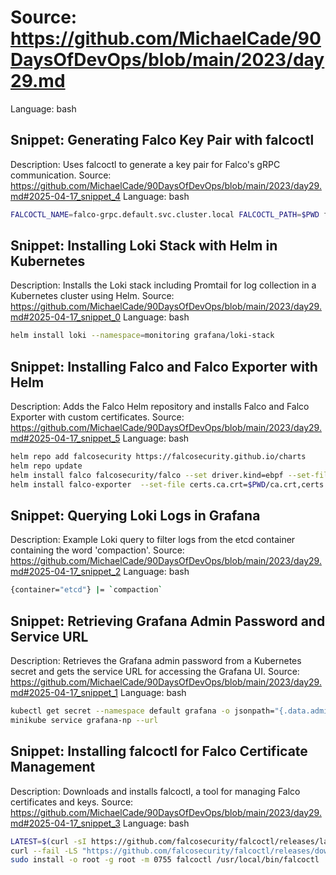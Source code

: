 # Source: https://github.com/MichaelCade/90DaysOfDevOps/blob/main/2023/day29.md
Language: bash

## Snippet: Generating Falco Key Pair with falcoctl
Description: Uses falcoctl to generate a key pair for Falco's gRPC communication.
Source: https://github.com/MichaelCade/90DaysOfDevOps/blob/main/2023/day29.md#2025-04-17_snippet_4
Language: bash

```bash
FALCOCTL_NAME=falco-grpc.default.svc.cluster.local FALCOCTL_PATH=$PWD falcoctl tls install
```

## Snippet: Installing Loki Stack with Helm in Kubernetes
Description: Installs the Loki stack including Promtail for log collection in a Kubernetes cluster using Helm.
Source: https://github.com/MichaelCade/90DaysOfDevOps/blob/main/2023/day29.md#2025-04-17_snippet_0
Language: bash

```bash
helm install loki --namespace=monitoring grafana/loki-stack
```

## Snippet: Installing Falco and Falco Exporter with Helm
Description: Adds the Falco Helm repository and installs Falco and Falco Exporter with custom certificates.
Source: https://github.com/MichaelCade/90DaysOfDevOps/blob/main/2023/day29.md#2025-04-17_snippet_5
Language: bash

```bash
helm repo add falcosecurity https://falcosecurity.github.io/charts
helm repo update
helm install falco falcosecurity/falco --set driver.kind=ebpf --set-file certs.server.key=$PWD/server.key,certs.server.crt=$PWD/server.crt,certs.ca.crt=$PWD/ca.crt --set falco.grpc.enabled=true,falco.grpcOutput.enabled=true,falco.grpc_output.enabled=true
helm install falco-exporter  --set-file certs.ca.crt=$PWD/ca.crt,certs.client.key=$PWD/client.key,certs.client.crt=$PWD/client.crt falcosecurity/falco-exporter
```

## Snippet: Querying Loki Logs in Grafana
Description: Example Loki query to filter logs from the etcd container containing the word 'compaction'.
Source: https://github.com/MichaelCade/90DaysOfDevOps/blob/main/2023/day29.md#2025-04-17_snippet_2
Language: bash

```bash
{container="etcd"} |= `compaction`
```

## Snippet: Retrieving Grafana Admin Password and Service URL
Description: Retrieves the Grafana admin password from a Kubernetes secret and gets the service URL for accessing the Grafana UI.
Source: https://github.com/MichaelCade/90DaysOfDevOps/blob/main/2023/day29.md#2025-04-17_snippet_1
Language: bash

```bash
kubectl get secret --namespace default grafana -o jsonpath="{.data.admin-password}" | base64 --decode ; echo
minikube service grafana-np --url
```

## Snippet: Installing falcoctl for Falco Certificate Management
Description: Downloads and installs falcoctl, a tool for managing Falco certificates and keys.
Source: https://github.com/MichaelCade/90DaysOfDevOps/blob/main/2023/day29.md#2025-04-17_snippet_3
Language: bash

```bash
LATEST=$(curl -sI https://github.com/falcosecurity/falcoctl/releases/latest | awk '/location: /{gsub("\r","",$2);split($2,v,"/");print substr(v[8],2)}')
curl --fail -LS "https://github.com/falcosecurity/falcoctl/releases/download/v${LATEST}/falcoctl_${LATEST}_linux_amd64.tar.gz" | tar -xz
sudo install -o root -g root -m 0755 falcoctl /usr/local/bin/falcoctl
```